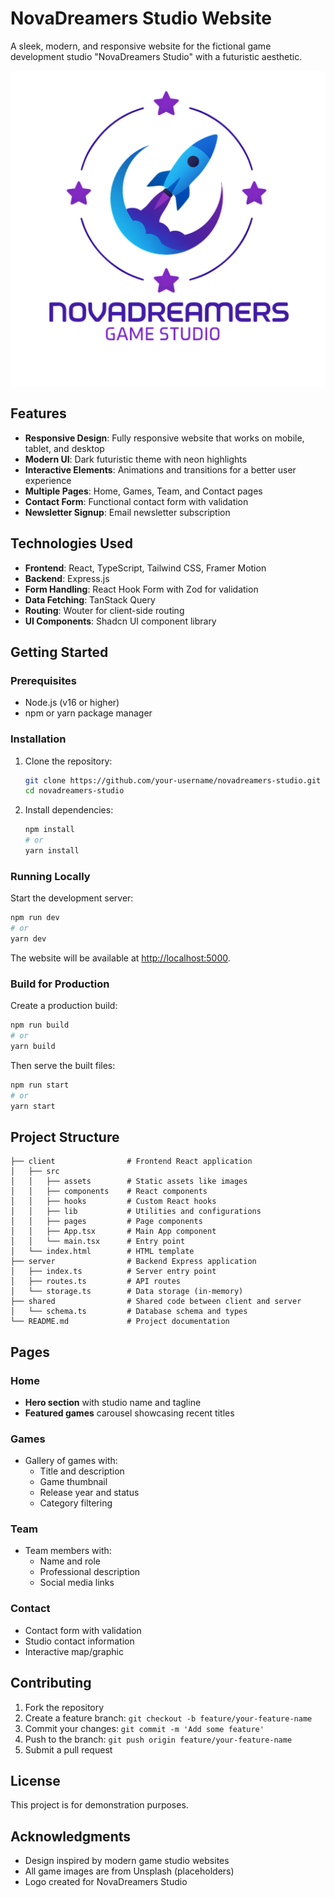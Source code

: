 # NovaDreamers Studio Website

A sleek, modern, and responsive website for the fictional game development studio "NovaDreamers Studio" with a futuristic aesthetic.

![NovaDreamers Logo](/client/src/assets/clearnova.png)

## Features

- **Responsive Design**: Fully responsive website that works on mobile, tablet, and desktop
- **Modern UI**: Dark futuristic theme with neon highlights
- **Interactive Elements**: Animations and transitions for a better user experience
- **Multiple Pages**: Home, Games, Team, and Contact pages
- **Contact Form**: Functional contact form with validation
- **Newsletter Signup**: Email newsletter subscription

## Technologies Used

- **Frontend**: React, TypeScript, Tailwind CSS, Framer Motion
- **Backend**: Express.js
- **Form Handling**: React Hook Form with Zod for validation
- **Data Fetching**: TanStack Query
- **Routing**: Wouter for client-side routing
- **UI Components**: Shadcn UI component library

## Getting Started

### Prerequisites

- Node.js (v16 or higher)
- npm or yarn package manager

### Installation

1. Clone the repository:
   ```bash
   git clone https://github.com/your-username/novadreamers-studio.git
   cd novadreamers-studio
   ```

2. Install dependencies:
   ```bash
   npm install
   # or
   yarn install
   ```

### Running Locally

Start the development server:

```bash
npm run dev
# or
yarn dev
```

The website will be available at [http://localhost:5000](http://localhost:5000).

### Build for Production

Create a production build:

```bash
npm run build
# or
yarn build
```

Then serve the built files:

```bash
npm run start
# or
yarn start
```

## Project Structure

```
├── client                # Frontend React application
│   ├── src
│   │   ├── assets        # Static assets like images
│   │   ├── components    # React components
│   │   ├── hooks         # Custom React hooks
│   │   ├── lib           # Utilities and configurations
│   │   ├── pages         # Page components
│   │   ├── App.tsx       # Main App component
│   │   └── main.tsx      # Entry point
│   └── index.html        # HTML template
├── server                # Backend Express application
│   ├── index.ts          # Server entry point
│   ├── routes.ts         # API routes
│   └── storage.ts        # Data storage (in-memory)
├── shared                # Shared code between client and server
│   └── schema.ts         # Database schema and types
└── README.md             # Project documentation
```

## Pages

### Home
- **Hero section** with studio name and tagline
- **Featured games** carousel showcasing recent titles

### Games
- Gallery of games with:
  - Title and description
  - Game thumbnail
  - Release year and status
  - Category filtering

### Team
- Team members with:
  - Name and role
  - Professional description
  - Social media links

### Contact
- Contact form with validation
- Studio contact information
- Interactive map/graphic

## Contributing

1. Fork the repository
2. Create a feature branch: `git checkout -b feature/your-feature-name`
3. Commit your changes: `git commit -m 'Add some feature'`
4. Push to the branch: `git push origin feature/your-feature-name`
5. Submit a pull request

## License

This project is for demonstration purposes.

## Acknowledgments

- Design inspired by modern game studio websites
- All game images are from Unsplash (placeholders)
- Logo created for NovaDreamers Studio